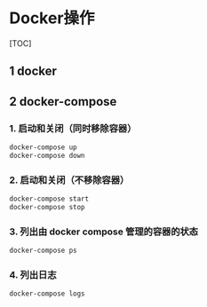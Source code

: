 # Docker操作

[TOC]

## 1 docker

## 2 docker-compose

### 1. 启动和关闭（同时移除容器）

```bash
docker-compose up
docker-compose down
```

### 2. 启动和关闭（不移除容器）

```bash
docker-compose start
docker-compose stop
```

### 3. 列出由 docker compose 管理的容器的状态

```bash
docker-compose ps
```

### 4. 列出日志

```bash
docker-compose logs
```

